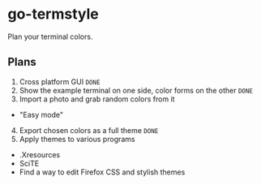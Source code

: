 go-termstyle
============
Plan your terminal colors.

Plans
-----
1. Cross platform GUI `DONE`
2. Show the example terminal on one side, color forms on the other `DONE`
3. Import a photo and grab random colors from it
  * "Easy mode"
4. Export chosen colors as a full theme `DONE`
5. Apply themes to various programs
  * .Xresources
  * SciTE
  * Find a way to edit Firefox CSS and stylish themes
